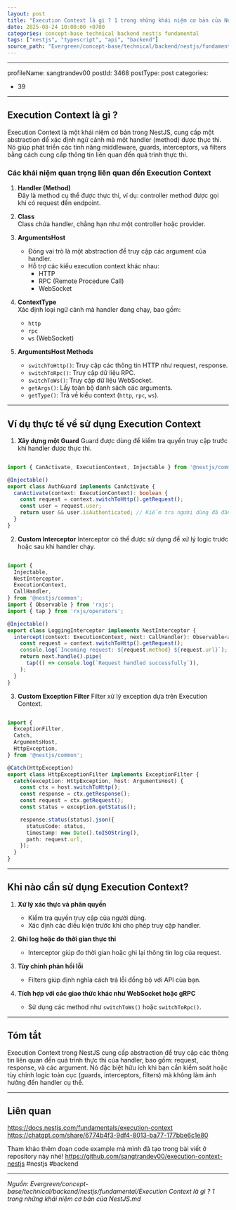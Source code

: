```yaml
---
layout: post
title: "Execution Context là gì ? 1 trong những khái niệm cơ bản của NestJS"
date: 2025-08-24 10:00:00 +0700
categories: concept-base technical backend nestjs fundamental
tags: ["nestjs", "typescript", "api", "backend"]
source_path: "Evergreen/concept-base/technical/backend/nestjs/fundamental/Execution Context là gì ? 1 trong những khái niệm cơ bản của NestJS.md"
---
```

---
profileName: sangtrandev00
postId: 3468
postType: post
categories:
  - 39
---
## Execution Context là gì ?
Execution Context là một khái niệm cơ bản trong NestJS, cung cấp một abstraction để xác định ngữ cảnh mà một handler (method) được thực thi. Nó giúp phát triển các tính năng middleware, guards, interceptors, và filters bằng cách cung cấp thông tin liên quan đến quá trình thực thi.

### **Các khái niệm quan trọng liên quan đến Execution Context**

1. **Handler (Method)**  
    Đây là method cụ thể được thực thi, ví dụ: controller method được gọi khi có request đến endpoint.
    
2. **Class**  
    Class chứa handler, chẳng hạn như một controller hoặc provider.
    
3. **ArgumentsHost**
    
    - Đóng vai trò là một abstraction để truy cập các argument của handler.
    - Hỗ trợ các kiểu execution context khác nhau:
        - HTTP
        - RPC (Remote Procedure Call)
        - WebSocket
4. **ContextType**  
    Xác định loại ngữ cảnh mà handler đang chạy, bao gồm:
    - `http`
    - `rpc`
    - `ws` (WebSocket)
5. **ArgumentsHost Methods**
    
    - `switchToHttp()`: Truy cập các thông tin HTTP như request, response.
    - `switchToRpc()`: Truy cập dữ liệu RPC.
    - `switchToWs()`: Truy cập dữ liệu WebSocket.
    - `getArgs()`: Lấy toàn bộ danh sách các arguments.
    - `getType()`: Trả về kiểu context (`http`, `rpc`, `ws`).

---

## **Ví dụ thực tế về sử dụng Execution Context**

1. **Xây dựng một Guard** Guard được dùng để kiểm tra quyền truy cập trước khi handler được thực thi.

```typescript

import { CanActivate, ExecutionContext, Injectable } from '@nestjs/common';

@Injectable()
export class AuthGuard implements CanActivate {
  canActivate(context: ExecutionContext): boolean {
    const request = context.switchToHttp().getRequest();
    const user = request.user;
    return user && user.isAuthenticated; // Kiểm tra người dùng đã đăng nhập chưa
  }
}

```


2. **Custom Interceptor** Interceptor có thể được sử dụng để xử lý logic trước hoặc sau khi handler chạy.
    
```typescript

import {
  Injectable,
  NestInterceptor,
  ExecutionContext,
  CallHandler,
} from '@nestjs/common';
import { Observable } from 'rxjs';
import { tap } from 'rxjs/operators';

@Injectable()
export class LoggingInterceptor implements NestInterceptor {
  intercept(context: ExecutionContext, next: CallHandler): Observable<any> {
    const request = context.switchToHttp().getRequest();
    console.log(`Incoming request: ${request.method} ${request.url}`);
    return next.handle().pipe(
      tap(() => console.log(`Request handled successfully`)),
    );
  }
}

```

3. **Custom Exception Filter** Filter xử lý exception dựa trên Execution Context.

```typescript

import {
  ExceptionFilter,
  Catch,
  ArgumentsHost,
  HttpException,
} from '@nestjs/common';

@Catch(HttpException)
export class HttpExceptionFilter implements ExceptionFilter {
  catch(exception: HttpException, host: ArgumentsHost) {
    const ctx = host.switchToHttp();
    const response = ctx.getResponse();
    const request = ctx.getRequest();
    const status = exception.getStatus();

    response.status(status).json({
      statusCode: status,
      timestamp: new Date().toISOString(),
      path: request.url,
    });
  }
}


```

---

## **Khi nào cần sử dụng Execution Context?**

1. **Xử lý xác thực và phân quyền**

    - Kiểm tra quyền truy cập của người dùng.
    - Xác định các điều kiện trước khi cho phép truy cập handler.
2. **Ghi log hoặc đo thời gian thực thi**
    
    - Interceptor giúp đo thời gian hoặc ghi lại thông tin log của request.
3. **Tùy chỉnh phản hồi lỗi**
    
    - Filters giúp định nghĩa cách trả lỗi đồng bộ với API của bạn.
4. **Tích hợp với các giao thức khác như WebSocket hoặc gRPC**
    
    - Sử dụng các method như `switchToWs()` hoặc `switchToRpc()`.

---

## **Tóm tắt**

Execution Context trong NestJS cung cấp abstraction để truy cập các thông tin liên quan đến quá trình thực thi của handler, bao gồm: request, response, và các argument. Nó đặc biệt hữu ích khi bạn cần kiểm soát hoặc tùy chỉnh logic toàn cục (guards, interceptors, filters) mà không làm ảnh hưởng đến handler cụ thể.

---
## Liên quan
https://docs.nestjs.com/fundamentals/execution-context
https://chatgpt.com/share/6774b4f3-9df4-8013-ba77-177bbe6c1e80

Tham khảo thêm đoạn code example mà mình đã tạo trong bài viết ở repository này nhé!
https://github.com/sangtrandev00/execution-context-nestjs
#nestjs #backend

---
*Nguồn: Evergreen/concept-base/technical/backend/nestjs/fundamental/Execution Context là gì ? 1 trong những khái niệm cơ bản của NestJS.md*